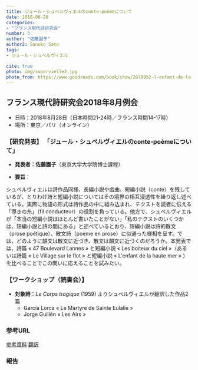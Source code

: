 ```yaml
---
title: ジュール・シュペルヴィエルのconte-poèmeについて
date: 2018-08-28
categories:
- "フランス現代詩研究会"
number: 3
author: "佐藤園子"
author2: Sonoko Sato
tags: 
- ジュール・シュペルヴィエル

cite: true
photo: img/supervielle2.jpg
photo_from: https://www.goodreads.com/book/show/2679952-l-enfant-de-la-haute-mer
---
```


## フランス現代詩研究会2018年8月例会

- 日時：2018年8月28日（日本時間21-24時／フランス時間14-17時）
- 場所：東京／パリ（オンライン）

### 【研究発表】 「ジュール・シュペルヴィエルのconte-poèmeについて」


- **発表者：佐藤園子**（東京大学大学院博士課程）

<!--more-->

- **要旨**：

シュペルヴィエルは詩作品同様、⻑編小説や戯曲、短編小説（conte）を残しているが、とりわけ詩と短編小説についてはその境界の相互浸透性を繰り返し述べている。実際に物語の形式は詩作品の中に組み込まれ、テクストを読者に伝える「導きの糸」（fil conducteur）の役割を負っている。他方で、シュペルヴィエルが「本当の短編小説はほとんど書いたことがない」「私のテクストのいくつかは、短編小説と詩の間にある」と述べているとおり、短編小説は詩的散文（prose poétique）、散文詩（poème en prose）に似通った様相を呈す。では、どのように韻文は散文に近づき、散文は韻文に近づくのだろうか。本発表では、詩篇 « 47 Boulevard Lannes » と短編小説 « Les boiteux du ciel »（あるいは詩篇 « Le Village sur le flot » と短編小説 « L'enfant de la haute mer » ）を比べることでこの問いに応えることを試みたい。

### 【ワークショップ（読書会）】

- **対象詩**：*Le Corps tragique* (1959) よりシュペルヴィエルが翻訳した作品2篇
	- García Lorca « Le Martyre de Sainte Eulalie »
	- Jorge Guillén « Les Airs »

### 参考URL

[参考資料](https://groups.google.com/d/msg/poesiecontemporaine/kXD0CGg1P98/JRAG6H3bDwAJ)
[翻訳](https://groups.google.com/d/msg/poesiecontemporaine/uXbsjWR15BI/CD-p4I5BAwAJ)

### 報告


<!--
詩が持つイメージと散文が持つロジックが重なり合ったテクストは「詩」と呼ぶべきなのだろうか、それとも「散文」と呼ぶべきなのだろうか。佐藤園子氏の発表は、シュペルヴィエルの「詩」の独創性が、詩が持つイメージと、詩の中にある散文的要素が、縦糸と横糸のように重なりあうところにあることを具体的な詩作品の読解を通じて示すものであった。

%ここでの「散文的要素」とは、「論理」、より正確には「物語の論理」と言い換えることができるだろう。シュペルヴィエルによれば、それは彼の同時代人であったシュルレアリストたちにしばしば見られるイメージ優位の作品には欠けている要素でもあった。その一方で、純粋な散文というのは、思想が固定化されており、身動きのとれないものであった。彼自身の言葉を借りれば、散文の論理は直線的で、詩は同心円を重ねて進むものとして区別されてきたのである。

%シュペルヴィエルの詩は、この双方の〈弁証法〉を目指したところに特性が認められる。より具体的には、詩の中に、散文的要素という「導きの糸」を用意することで、詩が持つイメージを読者にとって親しみやすいものとしているのがシュペルヴィエルの詩作品である。ここで重要なのは、この導きの糸が、決して自作に解説を加えるものでも、解釈を固定させるような明確な答えを準備するものでもなく、それがあくまで「糸」というささやかな指針に他ならないということである。というのも、シュペルヴィエルは、詩が持つイメージを破壊することなく、「詩の中で起こりうる奇跡を奇跡として読者に届ける」ことを目指していたからである。

%このことを、佐藤氏は詩篇 « Bon voisinage » の詳細な読解を通して明らかにした。一例を挙げれば、詩の前半に登場する「アルゼンチン」から「中国」に「一輪の薔薇」を投げる、という「奇跡」のイメージは、それが何を意味するかは、すぐには提示されないまま読者は読み進めることになる。しかし、後半になって再びこの薔薇という言葉が現れるとき、これが「遠く離れた二人の愛」であるということが示されるのである。一見すると、薔薇＝愛という図式によって読み終わることのできてしまう詩であるかもしれない。だが、後半部に入る直前で、時制と語り手のアクロバティックな切り替えが生じていることに佐藤氏は注目する。なぜなら、この唐突な切り替え＝切断は、前半部の薔薇の奇跡のイメージが、散文的論理とは別の時空間に生きていることを示すものだからである。こう言ってよければ、最終的にこの詩全体を薔薇＝愛と読むかどうかの判断は、読者の手に委ねられているのである。佐藤氏は、発表の中でシュペルヴィエルが「読者に理解されることに対するいわば強迫観念のようなものがあった」と指摘していたが、それは詩を万人にわかりやすく説明するような「等身大の幻想」を目指すことを意味するものではないだろう。

質疑応答では、シュペルヴィエルが詩と散文の融和とも言える状況を、あえて〈弁証法〉という呼称を用いた理由に関する質問が挙げられた。これに対し佐藤氏は、シュペルヴィエルの〈弁証法〉が、ポーランの手紙の中で部分的に用いられたものであり、なおかつ本人が「弁証法が詩的なものであるように努めている」と語っていたことからも、独自の解釈である可能性が高いとした。その他、詩作品の読解に関する質問が多く寄せられた。とりわけ興味深いものとして、詩篇の中盤における « Que les absents ne sont pas dans leur tort, »「いない人は間違っていないし」 が、« Les absents ont toujours tort »「いない者はいつも悪者」ということわざを裏返したものなのではないか、という指摘があった。

（報告者：森田俊吾）

-->
